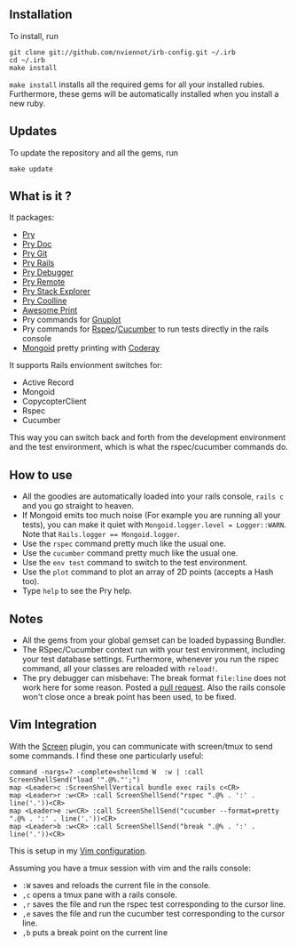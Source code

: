 Installation
------------

To install, run

    git clone git://github.com/nviennot/irb-config.git ~/.irb
    cd ~/.irb
    make install

`make install` installs all the required gems for all your installed rubies.
Furthermore, these gems will be automatically installed when you install a new
ruby.

Updates
--------

To update the repository and all the gems, run

    make update

What is it ?
------------

It packages:
- [Pry](https://github.com/pry/pry)
- [Pry Doc](https://github.com/pry/pry-doc)
- [Pry Git](https://github.com/pry/pry-git)
- [Pry Rails](https://github.com/rweng/pry-rails)
- [Pry Debugger](https://github.com/nixme/pry-debugger)
- [Pry Remote](https://github.com/Mon-Ouie/pry-remote)
- [Pry Stack Explorer](https://github.com/pry/pry-stack_explorer)
- [Pry Coolline](https://github.com/pry/pry-coolline)
- [Awesome Print](https://github.com/michaeldv/awesome_print)
- Pry commands for [Gnuplot](https://github.com/rdp/ruby_gnuplot)
- Pry commands for [Rspec](https://github.com/rspec/rspec)/[Cucumber](https://github.com/cucumber/cucumber)
  to run tests directly in the rails console
- [Mongoid](https://github.com/mongoid/mongoid) pretty printing with [Coderay](https://github.com/rubychan/coderay)

It supports Rails envionment switches for:
- Active Record
- Mongoid
- CopycopterClient
- Rspec
- Cucumber

This way you can switch back and forth from the development environment and the
test environment, which is what the rspec/cucumber commands do.

How to use
----------

* All the goodies are automatically loaded into your rails console, `rails c`
  and you go straight to heaven.
* If Mongoid emits too much noise (For example you are running all your tests),
  you can make it quiet with `Mongoid.logger.level = Logger::WARN`.  Note that
  `Rails.logger == Mongoid.logger`.
* Use the `rspec` command pretty much like the usual one.
* Use the `cucumber` command pretty much like the usual one.
* Use the `env test` command to switch to the test environment.
* Use the `plot` command to plot an array of 2D points (accepts a Hash too).
* Type `help` to see the Pry help.

Notes
-----

* All the gems from your global gemset can be loaded bypassing Bundler.
* The RSpec/Cucumber context run with your test environment, including your test
  database settings.  Furthermore, whenever you run the rspec command, all your
  classes are reloaded with `reload!`.
* The pry debugger can misbehave: The break format `file:line` does not work
  here for some reason.  Posted a [pull request](https://github.com/nixme/pry-debugger/pull/18).
  Also the rails console won't close once a break point has been used, to be
  fixed.

Vim Integration
----------------

With the [Screen](https://github.com/ervandew/screen) plugin, you can
communicate with screen/tmux to send some commands. I find these one
particularly useful:

    command -nargs=? -complete=shellcmd W  :w | :call ScreenShellSend("load '".@%."';")
    map <Leader>c :ScreenShellVertical bundle exec rails c<CR>
    map <Leader>r :w<CR> :call ScreenShellSend("rspec ".@% . ':' . line('.'))<CR>
    map <Leader>e :w<CR> :call ScreenShellSend("cucumber --format=pretty ".@% . ':' . line('.'))<CR>
    map <Leader>b :w<CR> :call ScreenShellSend("break ".@% . ':' . line('.'))<CR>

This is setup in my [Vim configuration](https://github.com/nviennot/vim-config/).

Assuming you have a tmux session with vim and the rails console:
* `:W` saves and reloads the current file in the console.
* `,c` opens a tmux pane with a rails console.
* `,r` saves the file and run the rspec test corresponding to the cursor line.
* `,e` saves the file and run the cucumber test corresponding to the cursor line.
* `,b` puts a break point on the current line
